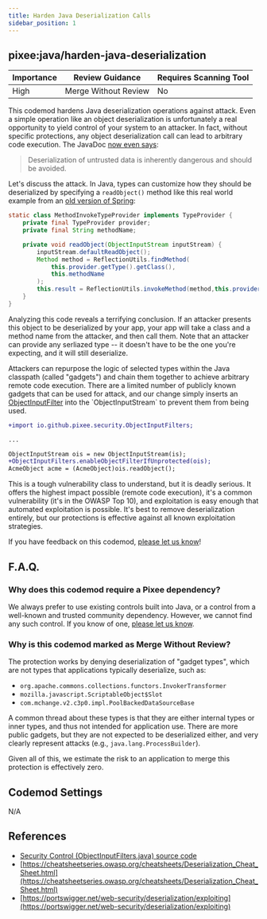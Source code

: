 ```yaml
---
title: Harden Java Deserialization Calls
sidebar_position: 1
---
```


## pixee:java/harden-java-deserialization 

| Importance | Review Guidance      | Requires Scanning Tool |
|------------|----------------------|------------------------|
 | High       | Merge Without Review | No                     |

This codemod hardens Java deserialization operations against attack. Even a simple operation like an object deserialization is unfortunately a real opportunity to yield control of your system to an attacker. In fact, without specific protections, any object deserialization call can lead to arbitrary code execution. The JavaDoc [now even says](https://docs.oracle.com/en/java/javase/17/docs/api/java.base/java/io/ObjectInputFilter.html):

> Deserialization of untrusted data is inherently dangerous and should be avoided.

Let's discuss the attack. In Java, types can customize how they should be deserialized by specifying a `readObject()` method like this real world example from an [old version of Spring](https://github.com/spring-projects/spring-framework/blob/4.0.x/spring-core/src/main/java/org/springframework/core/SerializableTypeWrapper.java#L404):

```java
static class MethodInvokeTypeProvider implements TypeProvider {
    private final TypeProvider provider;
    private final String methodName;

    private void readObject(ObjectInputStream inputStream) {
        inputStream.defaultReadObject();
        Method method = ReflectionUtils.findMethod(
            this.provider.getType().getClass(),
            this.methodName
        );
        this.result = ReflectionUtils.invokeMethod(method,this.provider.getType());
    }
}
```

Analyzing this code reveals a terrifying conclusion. If an attacker presents this object to be deserialized by your app, your app will take a class and a method name from the attacker, and then call them. Note that an attacker can provide any serliazed type -- it doesn't have to be the one you're expecting, and it will still deserialize.

Attackers can repurpose the logic of selected types within the Java classpath (called "gadgets") and chain them together to achieve arbitrary remote code execution. There are a limited number of publicly known gadgets that can be used for attack, and our change simply inserts an [ObjectInputFilter](https://docs.oracle.com/en/java/javase/17/docs/api/java.base/java/io/ObjectInputStream.html#setObjectInputFilter(java.io.ObjectInputFilter)) into the `ObjectInputStream` to prevent them from being used.

```diff
+import io.github.pixee.security.ObjectInputFilters;

...

ObjectInputStream ois = new ObjectInputStream(is);
+ObjectInputFilters.enableObjectFilterIfUnprotected(ois);
AcmeObject acme = (AcmeObject)ois.readObject();
```

This is a tough vulnerability class to understand, but it is deadly serious. It offers the highest impact possible (remote code execution), it's a common vulnerability (it's in the OWASP Top 10), and exploitation is easy enough that automated exploitation is possible. It's best to remove deserialization entirely, but our protections is effective against all known exploitation strategies.

If you have feedback on this codemod, [please let us know](mailto:feedback@pixee.ai)!

## F.A.Q. 

### Why does this codemod require a Pixee dependency?

We always prefer to use existing controls built into Java, or a control from a well-known and trusted community dependency. However, we cannot find any such control. If you know of one, [please let us know](https://ask.pixee.ai/feedback).

### Why is this codemod marked as Merge Without Review?

The protection works by denying deserialization of "gadget types", which are not types that applications typically deserialize, such as:
* `org.apache.commons.collections.functors.InvokerTransformer`
* `mozilla.javascript.ScriptableObject$Slot`
* `com.mchange.v2.c3p0.impl.PoolBackedDataSourceBase`

A common thread about these types is that they are either internal types or inner types, and thus not intended for application use. There are more public gadgets, but they are not expected to be deserialized either, and very clearly represent attacks (e.g., `java.lang.ProcessBuilder`).   

Given all of this, we estimate the risk to an application to merge this protection is effectively zero.

## Codemod Settings

N/A

## References
* [Security Control (ObjectInputFilters.java) source code](https://github.com/pixee/java-security-toolkit/blob/main/src/main/java/io/github/pixee/security/ObjectInputFilters.java)
* [https://cheatsheetseries.owasp.org/cheatsheets/Deserialization_Cheat_Sheet.html](https://cheatsheetseries.owasp.org/cheatsheets/Deserialization_Cheat_Sheet.html)
* [https://portswigger.net/web-security/deserialization/exploiting](https://portswigger.net/web-security/deserialization/exploiting)
